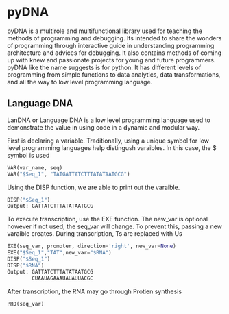 
# pyDNA

pyDNA is a multirole and multifunctional library used for teaching the methods of programming and debugging. Its intended to share the wonders of programming through interactive guide in understanding programming architecture and advices for debugging. It also contains methods of coming up with knew and passionate projects for young and future programmers. pyDNA like the name suggests is for python. It has different levels of programming from simple functions to data analytics, data transformations, and all the way to low level programming language. 

## Language DNA

LanDNA or Language DNA is a low level programming language used to demonstrate the value in using code in a dynamic and modular way. 

First is declaring a variable. Traditionally, using a unique symbol for low level programming languages help distingush varaibles. In this case, the $ symbol is used
```python
VAR(var_name, seq)
VAR("$Seq_1", "TATGATTATCTTTATATAATGCG")
```
Using the DISP function, we are able to print out the varaible.
```python
DISP("$Seq_1")
Output: GATTATCTTTATATAATGCG
```
To execute transcription, use the EXE function. The new_var is optional however if not used, the seq_var will change. To prevent this, passing a new varaible creates. During transcription, Ts are replaced with Us
```python
EXE(seq_var, promoter, direction='right', new_var=None)
EXE("$Seq_1","TAT",new_var="$RNA")
DISP("$Seq_1")
DISP("$RNA")
Output: GATTATCTTTATATAATGCG
        CUAAUAGAAAUAUAUUACGC
```
After transcription, the RNA may go through Protien synthesis
```python
PRO(seq_var)
```
